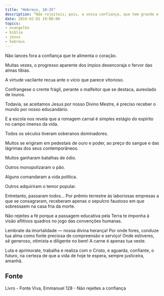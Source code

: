 ```yaml
---
title: "Hebreus, 10:35"
description: “Não rejeiteis; pois, a vossa confiança, que tem grande e avultado galardão.” Paulo
date: 2019-02-01 19:00:00
topics: 
- evangelho
- biblia
- jesus
- hebreus
---
```


Não lances fora a confiança que te alimenta o coração.

Muitas vezes, o progresso aparente dos ímpios desencoraja o fervor das
almas tíbias.

A virtude vacilante recua ante o vício que parece vitorioso.

Confrange­se o crente frágil, perante o malfeitor que se destaca, aureolado
de louros.

Todavia, se aceitamos Jesus por nosso Divino Mestre, é preciso receber o
mundo por nosso educandário.

E a escola nos revela que a romagem carnal é simples estágio do espírito no
campo imenso da vida.

Todos os séculos tiveram soberanos dominadores.

Muitos se erigiram em pedestais de ouro e poder, ao preço do sangue e das
lágrimas dos seus contemporâneos.

Muitos ganharam batalhas de ódio.

Outros monopolizaram o pão.

Alguns comandaram a vida política.

Outros adquiriram o temor popular.

Entretanto, passaram todos... Por prêmio terrestre às laboriosas empresas a
que se consagraram, receberam apenas o sepulcro faustoso em que sobressaem na
casa fria da morte.

Não rejeites a fé porque a passagem educativa pela Terra te imponha à
visão aflitivos quadros no jogo das convenções humanas.

Lembra­te da imortalidade — nossa divina herança!
Por onde fores, conduze tua alma como fonte preciosa de compreensão e
serviço! Onde estiveres, sê generoso, otimista e diligente no bem!
A carne é apenas tua veste.

Luta e aprimora­te, trabalha e realiza com o Cristo, e aguarda, confiante, o
futuro, na certeza de que a vida de hoje te espera, sempre justiceira, amanhã.


## Fonte
Livro - Fonte Viva, Emmanuel
128 - Não rejeites a confiança
